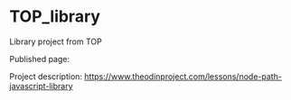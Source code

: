 # TOP_library
Library project from TOP

Published page:

Project description: https://www.theodinproject.com/lessons/node-path-javascript-library
